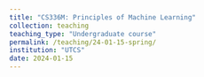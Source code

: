 ```yaml
---
title: "CS336M: Principles of Machine Learning"
collection: teaching
teaching_type: "Undergraduate course"
permalink: /teaching/24-01-15-spring/ 
institution: "UTCS"
date: 2024-01-15
---
```

